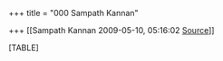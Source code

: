 +++
title = "000 Sampath Kannan"

+++
[[Sampath Kannan	2009-05-10, 05:16:02 [Source](https://groups.google.com/g/bvparishat/c/J0wKCRyOiP0)]]



[TABLE]

  

